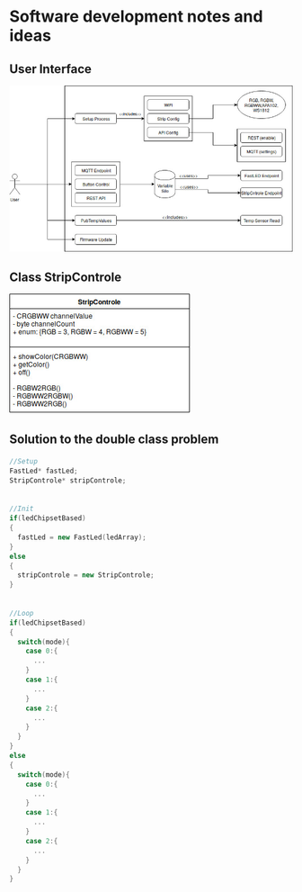 # Software development notes and ideas
## User Interface
![User Interface](/doc/user.jpg)


## Class __StripControle__
![StripControle](/doc/StripControle.jpg)
## Solution to the double class problem

```cpp
//Setup
FastLed* fastLed;
StripControle* stripControle;


//Init
if(ledChipsetBased)
{
  fastLed = new FastLed(ledArray);
}
else
{
  stripControle = new StripControle;
}


//Loop
if(ledChipsetBased)
{
  switch(mode){
    case 0:{
      ...
    }
    case 1:{
      ...
    }
    case 2:{
      ...
    }
  }
}
else
{
  switch(mode){
    case 0:{
      ...
    }
    case 1:{
      ...
    }
    case 2:{
      ...
    }
  }
}
```
